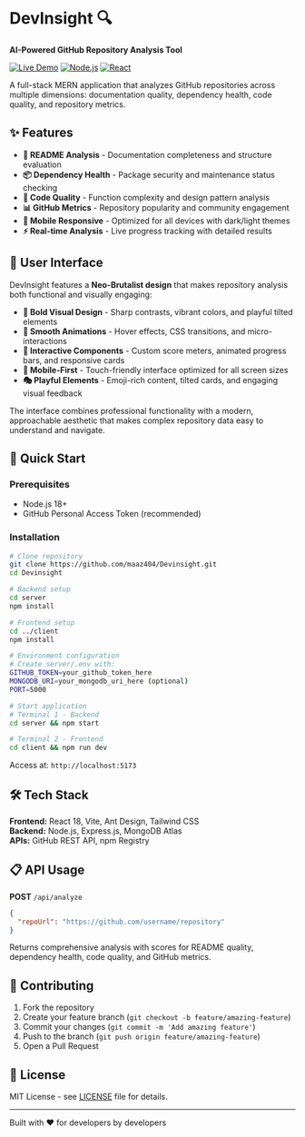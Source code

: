 # DevInsight 🔍

**AI-Powered GitHub Repository Analysis Tool**

[![Live Demo](https://img.shields.io/badge/demo-live-brightgreen)](https://maaz404.github.io/Devinsight)
[![Node.js](https://img.shields.io/badge/Node.js-18.x-339933?style=flat&logo=node.js)](https://nodejs.org/)
[![React](https://img.shields.io/badge/React-18.x-61DAFB?style=flat&logo=react)](https://reactjs.org/)

A full-stack MERN application that analyzes GitHub repositories across multiple dimensions: documentation quality, dependency health, code quality, and repository metrics.

## ✨ Features

- **📄 README Analysis** - Documentation completeness and structure evaluation
- **📦 Dependency Health** - Package security and maintenance status checking
- **🐛 Code Quality** - Function complexity and design pattern analysis
- **📊 GitHub Metrics** - Repository popularity and community engagement
- **📱 Mobile Responsive** - Optimized for all devices with dark/light themes
- **⚡ Real-time Analysis** - Live progress tracking with detailed results

## 🎨 User Interface

DevInsight features a **Neo-Brutalist design** that makes repository analysis both functional and visually engaging:

- **🎪 Bold Visual Design** - Sharp contrasts, vibrant colors, and playful tilted elements
- **💫 Smooth Animations** - Hover effects, CSS transitions, and micro-interactions
- **🎯 Interactive Components** - Custom score meters, animated progress bars, and responsive cards
- **📱 Mobile-First** - Touch-friendly interface optimized for all screen sizes
- **🎭 Playful Elements** - Emoji-rich content, tilted cards, and engaging visual feedback

The interface combines professional functionality with a modern, approachable aesthetic that makes complex repository data easy to understand and navigate.

## 🚀 Quick Start

### Prerequisites

- Node.js 18+
- GitHub Personal Access Token (recommended)

### Installation

```bash
# Clone repository
git clone https://github.com/maaz404/Devinsight.git
cd Devinsight

# Backend setup
cd server
npm install

# Frontend setup
cd ../client
npm install

# Environment configuration
# Create server/.env with:
GITHUB_TOKEN=your_github_token_here
MONGODB_URI=your_mongodb_uri_here (optional)
PORT=5000

# Start application
# Terminal 1 - Backend
cd server && npm start

# Terminal 2 - Frontend
cd client && npm run dev
```

Access at: `http://localhost:5173`

## 🛠️ Tech Stack

**Frontend:** React 18, Vite, Ant Design, Tailwind CSS  
**Backend:** Node.js, Express.js, MongoDB Atlas  
**APIs:** GitHub REST API, npm Registry

## 📋 API Usage

**POST** `/api/analyze`

```json
{
  "repoUrl": "https://github.com/username/repository"
}
```

Returns comprehensive analysis with scores for README quality, dependency health, code quality, and GitHub metrics.

## 🤝 Contributing

1. Fork the repository
2. Create your feature branch (`git checkout -b feature/amazing-feature`)
3. Commit your changes (`git commit -m 'Add amazing feature'`)
4. Push to the branch (`git push origin feature/amazing-feature`)
5. Open a Pull Request

## 📄 License

MIT License - see [LICENSE](LICENSE) file for details.

---

Built with ❤️ for developers by developers
